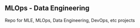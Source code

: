MLOps - Data Engineering 
-----------------------------------------------

Repo for MLE, MLOps, Data Engineering, DevOps, etc projects



